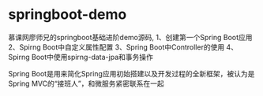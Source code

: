# springboot-demo
慕课网廖师兄的springboot基础进阶demo源码,
1、创建第一个Spring Boot应用
2、Spirng Boot中自定义属性配置
3、Spring Boot中Controller的使用 
4、Spirng Boot中使用spirng-data-jpa和事务操作

Spring Boot是用来简化Spring应用初始搭建以及开发过程的全新框架，被认为是Spring MVC的“接班人”，和微服务紧密联系在一起
